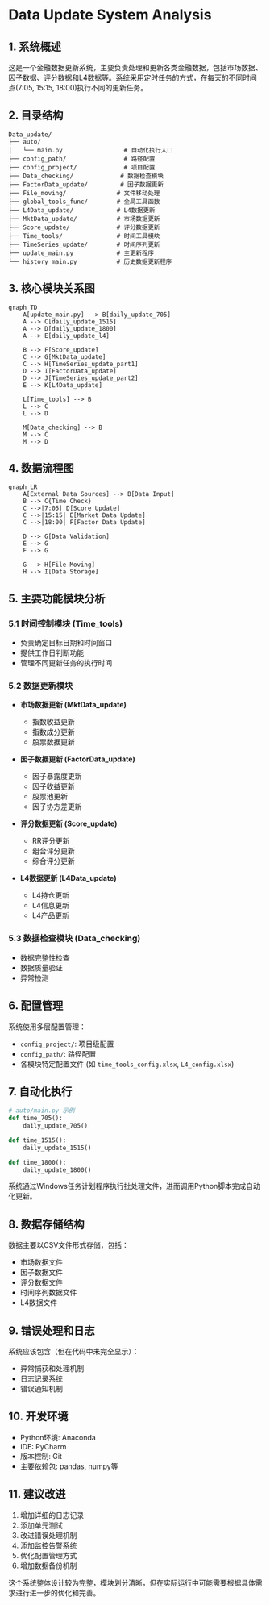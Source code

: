 # Data Update System Analysis

## 1. 系统概述

这是一个金融数据更新系统，主要负责处理和更新各类金融数据，包括市场数据、因子数据、评分数据和L4数据等。系统采用定时任务的方式，在每天的不同时间点(7:05, 15:15, 18:00)执行不同的更新任务。

## 2. 目录结构

```
Data_update/
├── auto/
│   └── main.py                 # 自动化执行入口
├── config_path/                # 路径配置
├── config_project/             # 项目配置
├── Data_checking/             # 数据检查模块
├── FactorData_update/         # 因子数据更新
├── File_moving/              # 文件移动处理
├── global_tools_func/        # 全局工具函数
├── L4Data_update/            # L4数据更新
├── MktData_update/           # 市场数据更新
├── Score_update/             # 评分数据更新
├── Time_tools/               # 时间工具模块
├── TimeSeries_update/        # 时间序列更新
├── update_main.py            # 主更新程序
└── history_main.py           # 历史数据更新程序
```

## 3. 核心模块关系图

```mermaid
graph TD
    A[update_main.py] --> B[daily_update_705]
    A --> C[daily_update_1515]
    A --> D[daily_update_1800]
    A --> E[daily_update_l4]
    
    B --> F[Score_update]
    C --> G[MktData_update]
    C --> H[TimeSeries_update_part1]
    D --> I[FactorData_update]
    D --> J[TimeSeries_update_part2]
    E --> K[L4Data_update]
    
    L[Time_tools] --> B
    L --> C
    L --> D
    
    M[Data_checking] --> B
    M --> C
    M --> D
```

## 4. 数据流程图

```mermaid
graph LR
    A[External Data Sources] --> B[Data Input]
    B --> C{Time Check}
    C -->|7:05| D[Score Update]
    C -->|15:15| E[Market Data Update]
    C -->|18:00| F[Factor Data Update]
    
    D --> G[Data Validation]
    E --> G
    F --> G
    
    G --> H[File Moving]
    H --> I[Data Storage]
```

## 5. 主要功能模块分析

### 5.1 时间控制模块 (Time_tools)
- 负责确定目标日期和时间窗口
- 提供工作日判断功能
- 管理不同更新任务的执行时间

### 5.2 数据更新模块
- **市场数据更新 (MktData_update)**
  - 指数收益更新
  - 指数成分更新
  - 股票数据更新

- **因子数据更新 (FactorData_update)**
  - 因子暴露度更新
  - 因子收益更新
  - 股票池更新
  - 因子协方差更新

- **评分数据更新 (Score_update)**
  - RR评分更新
  - 组合评分更新
  - 综合评分更新

- **L4数据更新 (L4Data_update)**
  - L4持仓更新
  - L4信息更新
  - L4产品更新

### 5.3 数据检查模块 (Data_checking)
- 数据完整性检查
- 数据质量验证
- 异常检测

## 6. 配置管理

系统使用多层配置管理：
- `config_project/`: 项目级配置
- `config_path/`: 路径配置
- 各模块特定配置文件 (如 `time_tools_config.xlsx`, `L4_config.xlsx`)

## 7. 自动化执行

```python
# auto/main.py 示例
def time_705():
    daily_update_705()

def time_1515():
    daily_update_1515()

def time_1800():
    daily_update_1800()
```

系统通过Windows任务计划程序执行批处理文件，进而调用Python脚本完成自动化更新。

## 8. 数据存储结构

数据主要以CSV文件形式存储，包括：
- 市场数据文件
- 因子数据文件
- 评分数据文件
- 时间序列数据文件
- L4数据文件

## 9. 错误处理和日志

系统应该包含（但在代码中未完全显示）：
- 异常捕获和处理机制
- 日志记录系统
- 错误通知机制

## 10. 开发环境

- Python环境: Anaconda
- IDE: PyCharm
- 版本控制: Git
- 主要依赖包: pandas, numpy等

## 11. 建议改进

1. 增加详细的日志记录
2. 添加单元测试
3. 改进错误处理机制
4. 添加监控告警系统
5. 优化配置管理方式
6. 增加数据备份机制

这个系统整体设计较为完整，模块划分清晰，但在实际运行中可能需要根据具体需求进行进一步的优化和完善。